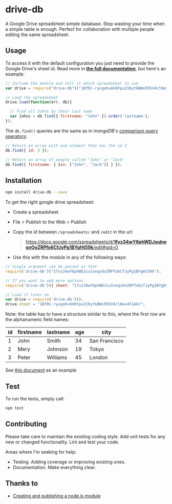 # drive-db

A Google Drive spreadsheet simple database. Stop wasting your time when a simple table is enough. Perfect for collaboration with multiple people editing the same spreadsheet.


## Usage

To access it with the default configuration you just need to provide the Google Drive's sheet id. Read more in [**the full documentation**](https://github.com/franciscop/drive-db/blob/master/documentation.md), but here's an example:

```js
// Include the module and tell it which spreadsheet to use
var drive = require("drive-db")("1BfDC-ryuqahvAVKFpu21KytkBWsFDSV4clNex4F1AXc");

// Load the spreadsheet
drive.load(function(err, db){

  // Find all Johns by their last name
  var Johns = db.find({ firstname: "John" }).order('lastname');
});
```

The `db.find()` queries are the same as in mongoDB's [comparison query operators](http://docs.mongodb.org/manual/reference/operator/query-comparison/):

```js
// Return an array with one element that has the id 3
db.find({ id: 3 });

// Return an array of people called "John" or "Jack"
db.find({ firstname: { $in: ["John", "Jack"]] } });
```


## Installation

```bash
npm install drive-db --save
```

To get the right google drive spreadsheet:

- Create a spreadsheet
- File > Publish to the Web > Publish
- Copy the id between `/spreadsheets/` and `/edit` in the url:

    > [https://docs.google.com/spreadsheets/d/<strong>1fvz34wY6phWDJsuIneqvOoZRPfo6CfJyPg1BYgHt59k</strong>/edit#gid=0](https://docs.google.com/spreadsheets/d/1fvz34wY6phWDJsuIneqvOoZRPfo6CfJyPg1BYgHt59k/edit#gid=0)

- Use this with the module in any of the following ways:

```js
// Single argument can be passed as that
require('drive-db')("1fvz34wY6phWDJsuIneqvOoZRPfo6CfJyPg1BYgHt59k");

// If you want to add more options
require('drive-db')({ sheet: "1fvz34wY6phWDJsuIneqvOoZRPfo6CfJyPg1BYgHt59k", db: 'db.json' });

// Load it later on
var drive = require('drive-db')();
drive.sheet = "1BfDC-ryuqahvAVKFpu21KytkBWsFDSV4clNex4F1AXc";
```

Note: the table has to have a structure similar to this, where the first row are the alphanumeric field names:

| id | firstname | lastname | age | city          |
|----|-----------|----------|-----|---------------|
| 1  | John      | Smith    | 34  | San Francisco |
| 2  | Mery      | Johnson  | 19  | Tokyo         |
| 3  | Peter     | Williams | 45  | London        |

See [this document](https://docs.google.com/spreadsheets/d/1fvz34wY6phWDJsuIneqvOoZRPfo6CfJyPg1BYgHt59k/edit#gid=0) as an example


## Test

To run the tests, simply call:

```bash
npm test
```


## Contributing

Please take care to maintain the existing coding style. Add unit tests for any new or changed functionality. Lint and test your code.

Areas where I'm seeking for help:

- Testing. Adding coverage or improving existing ones.
- Documentation. Make everything clear.


## Thanks to

- [Creating and publishing a node.js module](https://quickleft.com/blog/creating-and-publishing-a-node-js-module/)
